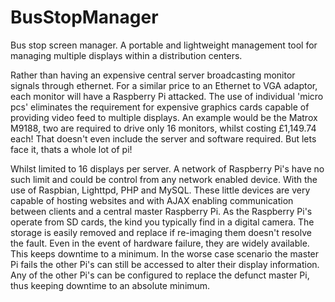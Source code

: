 BusStopManager
==============

Bus stop screen manager. A portable and lightweight management tool for managing multiple displays within a distribution centers.

Rather than having an expensive central server broadcasting monitor signals through ethernet.
For a similar price to an Ethernet to VGA adaptor, each monitor will have a Raspberry Pi attacked.
The use of individual 'micro pcs' eliminates the requirement for expensive graphics cards capable of providing video feed to multiple displays. An example would be the Matrox M9188, two are required to drive only 16 monitors, whilst costing £1,149.74 each! That doesn't even include the server and software required. But lets face it, thats a whole lot of pi!

Whilst limited to 16 displays per server. A network of Raspberry Pi's have no such limit and could be control from any network enabled device. With the use of Raspbian, Lighttpd, PHP and MySQL. These little devices are very capable of hosting websites and with AJAX enabling communication between clients and a central master Raspberry Pi.
As the Raspberry Pi's operate from SD cards, the kind you typically find in a digital camera. The storage is easily removed and replace if re-imaging them doesn't resolve the fault. Even in the event of hardware failure, they are widely available. This keeps downtime to a minimum. In the worse case scenario the master Pi fails the other Pi's can still be accessed to alter their display information. Any of the other Pi's can be configured to replace the defunct master Pi, thus keeping downtime to an absolute minimum.
